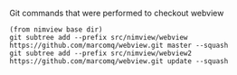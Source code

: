 Git commands that were performed to checkout webview
```
(from nimview base dir)
git subtree add --prefix src/nimview/webview  https://github.com/marcomq/webview.git master --squash
git subtree add --prefix src/nimview/webview2  https://github.com/marcomq/webview.git update --squash
```